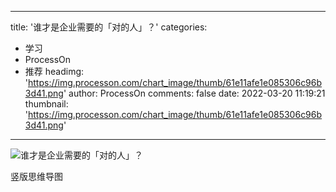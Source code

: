 
---
title: '谁才是企业需要的「对的人」？'
categories: 
 - 学习
 - ProcessOn
 - 推荐
headimg: 'https://img.processon.com/chart_image/thumb/61e11afe1e085306c96b3d41.png'
author: ProcessOn
comments: false
date: 2022-03-20 11:19:21
thumbnail: 'https://img.processon.com/chart_image/thumb/61e11afe1e085306c96b3d41.png'
---

<div>   
<img class="thumb" alt="谁才是企业需要的「对的人」？" src="https://img.processon.com/chart_image/thumb/61e11afe1e085306c96b3d41.png" referrerpolicy="no-referrer">
<p>竖版思维导图</p>  
</div>
            